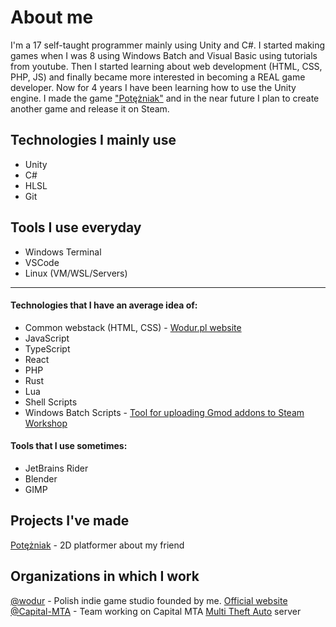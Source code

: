 # About me
I'm a 17 self-taught programmer mainly using Unity and C#.
I started making games when I was 8 using Windows Batch and Visual Basic using tutorials from youtube. 
Then I started learning about web development (HTML, CSS, PHP, JS) and finally became more interested in becoming a REAL game developer. 
Now for 4 years I have been learning how to use the Unity engine. I made the game ["Potężniak"](https://gamejolt.com/games/potezniak/473059) and in the near future I plan to create another game and release it on Steam.
## Technologies I mainly use
- Unity
- C#
- HLSL
- Git
## Tools I use everyday
- Windows Terminal
- VSCode
- Linux (VM/WSL/Servers)
___
#### Technologies that I have an average idea of:
- Common webstack (HTML, CSS) - [Wodur.pl website](https://wodur.pl/)
- JavaScript
- TypeScript
- React
- PHP
- Rust
- Lua 
- Shell Scripts
- Windows Batch Scripts - [Tool for uploading Gmod addons to Steam Workshop](https://github.com/zigol01/jcx-gmod-tools)
#### Tools that I use sometimes:
- JetBrains Rider
- Blender
- GIMP
## Projects I've made
[Potężniak](https://gamejolt.com/games/potezniak/473059) - 2D platformer about my friend
## Organizations in which I work
[@wodur](https://github.com/wodur) - Polish indie game studio founded by me. [Official website](https://wodur.pl/)<br>
[@Capital-MTA](https://github.com/Capital-MTA) - Team working on Capital MTA [Multi Theft Auto](https://multitheftauto.com/) server